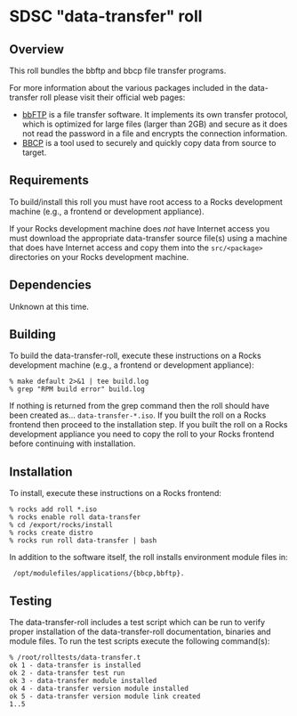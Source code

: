 # SDSC "data-transfer" roll

## Overview

This roll bundles the bbftp and bbcp file transfer programs.

For more information about the various packages included in the data-transfer roll please visit their official web pages:

- <a href="http://doc.in2p3.fr/bbftp/" target="_blank">bbFTP</a> is a file
transfer software. It implements its own transfer protocol, which is optimized
for large files (larger than 2GB) and secure as it does not read the password in
a file and encrypts the connection information.
- <a href="http://www.slac.stanford.edu/~abh/bbcp/" target="_blank">BBCP</a> is
a tool used to securely and quickly copy data from source to target.


## Requirements

To build/install this roll you must have root access to a Rocks development
machine (e.g., a frontend or development appliance).

If your Rocks development machine does *not* have Internet access you must
download the appropriate data-transfer source file(s) using a machine that does
have Internet access and copy them into the `src/<package>` directories on your
Rocks development machine.


## Dependencies

Unknown at this time.


## Building

To build the data-transfer-roll, execute these instructions on a Rocks
development machine (e.g., a frontend or development appliance):

```shell
% make default 2>&1 | tee build.log
% grep "RPM build error" build.log
```

If nothing is returned from the grep command then the roll should have been
created as... `data-transfer-*.iso`. If you built the roll on a Rocks frontend
then proceed to the installation step. If you built the roll on a Rocks
development appliance you need to copy the roll to your Rocks frontend before
continuing with installation.


## Installation

To install, execute these instructions on a Rocks frontend:

```shell
% rocks add roll *.iso
% rocks enable roll data-transfer
% cd /export/rocks/install
% rocks create distro
% rocks run roll data-transfer | bash
```

In addition to the software itself, the roll installs environment module files
in:

```shell
 /opt/modulefiles/applications/{bbcp,bbftp}.
```


## Testing

The data-transfer-roll includes a test script which can be run to verify proper
installation of the data-transfer-roll documentation, binaries and module files. To
run the test scripts execute the following command(s):

```shell
% /root/rolltests/data-transfer.t 
ok 1 - data-transfer is installed
ok 2 - data-transfer test run
ok 3 - data-transfer module installed
ok 4 - data-transfer version module installed
ok 5 - data-transfer version module link created
1..5
```
